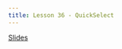 ```yaml
---
title: Lesson 36 - QuickSelect
---
```


[Slides](https://github.com/novillo-cs/apcsa_material/blob/main/lessons/36_quickselect.pdf)
